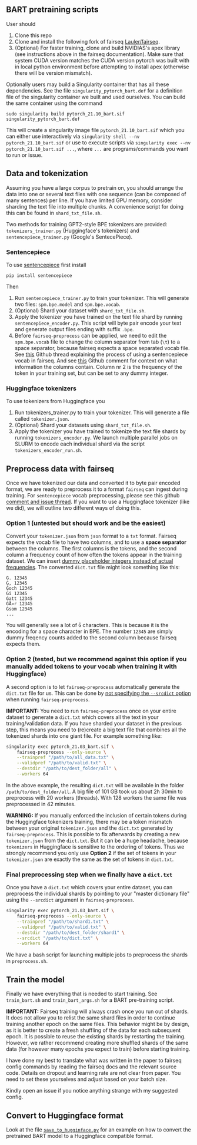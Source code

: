 ## BART pretraining scripts

User should

1. Clone this repo
2. Clone and install the following fork of fairseq [Lauler/fairseq](https://github.com/Lauler/fairseq).
3. (Optional) For faster training, clone and build NVIDIAS's apex library (see instructions above in the fairseq documentation). Make sure that system CUDA version matches the CUDA version pytorch was built with in local python environment before attempting to install apex (otherwise there will be version mismatch).

Optionally users may build a Singularity container that has all these dependencies. See the file `singularity_pytorch_bart.def` for a definition file of the singularity container we built and used ourselves. You can build the same container using the command

```
sudo singularity build pytorch_21.10_bart.sif singularity_pytorch_bart.def
```

This will create a singularity image file `pytorch_21.10_bart.sif` which you can either use interactively via `singularity shell --nv pytorch_21.10_bart.sif` or use to execute scripts via `singularity exec --nv pytorch_21.10_bart.sif ...`, where `...` are programs/commands you want to run or issue.

## Data and tokenization

Assuming you have a large corpus to pretrain on, you should arrange the data into one or several text files with one sequence (can be composed of many sentences) per line. If you have limited GPU memory, consider sharding the text file into multiple chunks. A convenience script for doing this can be found in `shard_txt_file.sh`. 

Two methods for training GPT2-style BPE tokenizers are provided: `tokenizers_trainer.py` (Huggingface's tokenizers) and `sentencepiece_trainer.py` (Google's SentecePiece). 

### Sentencepiece
To use [sentencepiece](https://github.com/google/sentencepiece) first install

```
pip install sentencepiece
```

Then 

1. Run `sentencepiece_trainer.py` to train your tokenizer. This will generate two files: `spm.bpe.model` and `spm.bpe.vocab`. 
2. (Optional) Shard your dataset with `shard_txt_file.sh`.
3. Apply the tokenizer you have trained on the text file shard by running `sentencepiece_encoder.py`. This script will byte pair encode your text and generate output files ending with suffix `.bpe`.
4. Before `fairseq-preprocess` can be applied, we need to edit the `spm.bpe.vocab` file to change the column separator from tab (`\t`) to a space separator, because fairseq expects a space separated vocab file. See [this](https://github.com/musixmatchresearch/umberto/issues/2#issuecomment-585894712) Github thread explaining the process of using a sentencepiece vocab in fairseq. And see [this](https://github.com/facebookresearch/fairseq/issues/1490#issuecomment-566604192) Github comment for context on what information the columns contain. Column nr 2 is the frequency of the token in your training set, but can be set to any dummy integer.

### Huggingface tokenizers
To use tokenizers from Huggingface you

1. Run tokenizers_trainer.py to train your tokenizer. This will generate a file called `tokenizer.json`.
2. (Optional) Shard your datasets using `shard_txt_file.sh`.
3. Apply the tokenizer you have trained to tokenize the text file shards by running `tokenizers_encoder.py`. We launch multiple parallel jobs on SLURM to encode each individual shard via the script `tokenizers_encoder_run.sh`. 

## Preprocess data with fairseq

Once we have tokenized our data and converted it to byte pair encoded format, we are ready to preprocess it to a format `fairseq` can ingest during training. For `sentencepiece` vocab preprocessing, please see this github [comment and issue thread](https://github.com/musixmatchresearch/umberto/issues/2#issuecomment-585894712). If you want to use a Huggingface tokenizer (like we did), we will outline two different ways of doing this.

### Option 1 (untested but should work and be the easiest)

Convert your `tokenizer.json` from `json` format to a `txt` format. Fairseq expects the vocab file to have two columns, and to use a **space separator** between the columns. The first columns is the tokens, and the second column a frequency count of how often the tokens appear in the training dataset. We can insert [dummy placeholder integers instead of actual frequencies](https://github.com/facebookresearch/fairseq/issues/1490#issuecomment-566604192). The converted `dict.txt` file might look something like this:

```
Ġ. 12345
Ġ, 12345
Ġoch 12345
Ġi 12345
Ġatt 12345
ĠÃ¤r 12345
Ġsom 12345
...
```

You will generally see a lot of `Ġ` characters. This is because it is the encoding for a space character in BPE. The number `12345` are simply dummy freqency counts added to the second column because fairseq expects them.

### Option 2 (tested, but we recommend against this option if you manually added tokens to your vocab when training it with Huggingface)

A second option is to let `fairseq-preprocess` automatically generate the `dict.txt` file for us. This can be done by [not specifying the `--srcdict` option](https://github.com/facebookresearch/fairseq/issues/1186#issuecomment-535606529) when running `fairseq-preprocess`.

**IMPORTANT:** You need to run `fairseq-preprocess` once on your entire dataset to generate a `dict.txt` which covers all the text in your training/validation data. If you have sharded your dataset in the previous step, this means you need to (re)create a big text file that combines all the tokenized shards into one giant file. For example something like:

```bash
singularity exec pytorch_21.03_bart.sif \
    fairseq-preprocess --only-source \
    --trainpref "/path/to/all_data.txt" \
    --validpref "/path/to/valid.txt" \
    --destdir "/path/to/dest_folder/all" \
    --workers 64
```

In the above example, the resulting `dict.txt` will be available in the folder `/path/to/dest_folder/all`. A big file of 101 GB took us about 2h 30min to preprocess with 20 workers (threads). With 128 workers the same file was preprocessed in 42 minutes. 

**WARNING:** If you manually enforced the inclusion of certain tokens during the Huggingface tokenizers training, there may be a token mismatch between your original `tokenizer.json` and the `dict.txt` generated by `fairseq-preprocess`. This is possible to fix afterwards by creating a new `tokenizer.json` from the `dict.txt`. But it can be a huge headache, because `tokenizers` in Huggingface is sensitive to the ordering of tokens. Thus we strongly recommend you only use **Option 2** if the set of tokens in your `tokenizer.json` are exactly the same as the set of tokens in `dict.txt`.

### Final preprocessing step when we finally have a `dict.txt`

Once you have a `dict.txt` which covers your entire dataset, you can preprocess the individual shards by pointing to your "master dictionary file" using the `--srcdict` argument in `fairseq-preprocess`. 

```bash
singularity exec pytorch_21.03_bart.sif \
    fairseq-preprocess --only-source \
    --trainpref "/path/to/shard1.txt" \
    --validpref "/path/to/valid.txt" \
    --destdir "/path/to/dest_folder/shard1" \
    --srcdict "/path/to/dict.txt" \
    --workers 64
```

We have a bash script for launching multiple jobs to preprocess the shards in `preprocess.sh`. 

## Train the model

Finally we have everything that is needed to start training. See `train_bart.sh` and `train_bart_args.sh` for a BART pre-training script. 

**IMPORTANT:** Fairseq training will always crash once you run out of shards. It does not allow you to relist the same shard files in order to continue training another epoch on the same files. This behavior might be by design, as it is better to create a fresh shuffling of the data for each subsequent epoch. It is possible to reuse the existing shards by restarting the training. However, we rather recommend creating more shuffled shards of the same data (for however many epochs you expect to train) before starting training.

I have done my best to translate what was written in the paper to fairseq config commands by reading the fairseq docs and the relevant source code. Details on dropout and learning rate are not  clear from paper. You need to set these yourselves and adjust based on your batch size. 

Kindly open an issue if you notice anything strange with my suggested config.

## Convert to Huggingface format

Look at the file [`save_to_hugginface.py`](https://github.com/kb-labb/kb_bart/blob/main/save_to_huggingface.py) for an example on how to convert the pretrained BART model to a Huggingface compatible format. 
